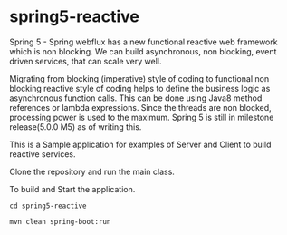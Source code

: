 # spring5-reactive

Spring 5 - Spring webflux has a new functional reactive web framework which is non blocking. We can build asynchronous, non blocking, event driven services, that can scale very well.

Migrating from blocking (imperative) style of coding to functional non blocking reactive style of coding helps to define the business logic as asynchronous function calls. This can be done using Java8 method references or lambda expressions. Since the threads are non blocked, processing power is used to the maximum.
Spring 5 is still in milestone release(5.0.0 M5) as of writing this. 

This is a Sample application for examples of Server and Client to build reactive services.

Clone the repository and run the main class.


To build and Start the application.

`cd spring5-reactive`

`mvn clean spring-boot:run`
